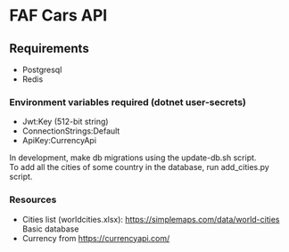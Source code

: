 # FAF Cars API

## Requirements

- Postgresql
- Redis

### Environment variables required (dotnet user-secrets)
- Jwt:Key (512-bit string)
- ConnectionStrings:Default
- ApiKey:CurrencyApi

In development, make db migrations using the update-db.sh script. \
To add all the cities of some country in the database, run add_cities.py script.


### Resources
- Cities list (worldcities.xlsx): https://simplemaps.com/data/world-cities Basic database
- Currency from https://currencyapi.com/

